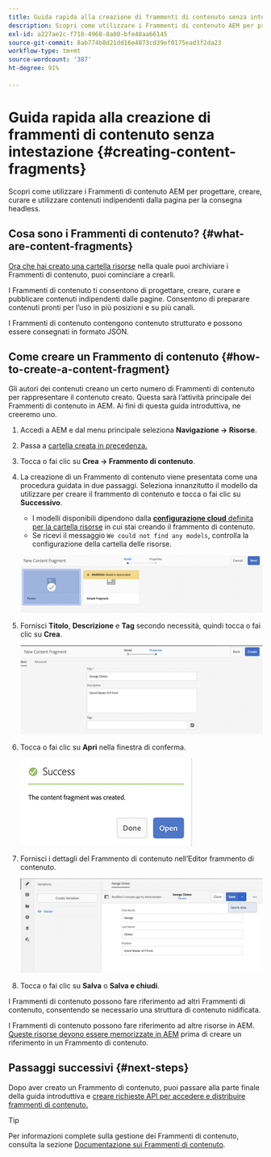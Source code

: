 ```yaml
---
title: Guida rapida alla creazione di frammenti di contenuto senza intestazione
description: Scopri come utilizzare i Frammenti di contenuto AEM per progettare, creare, curare e utilizzare contenuti indipendenti dalla pagina per la consegna headless.
exl-id: a227ae2c-f710-4968-8a00-bfe48aa66145
source-git-commit: 8ab774b8d21dd16e4873cd39ef0175ead3f2da23
workflow-type: tm+mt
source-wordcount: '387'
ht-degree: 91%

---
```


# Guida rapida alla creazione di frammenti di contenuto senza intestazione {#creating-content-fragments}

Scopri come utilizzare i Frammenti di contenuto AEM per progettare, creare, curare e utilizzare contenuti indipendenti dalla pagina per la consegna headless.

## Cosa sono i Frammenti di contenuto? {#what-are-content-fragments}

[Ora che hai creato una cartella risorse](create-assets-folder.md) nella quale puoi archiviare i Frammenti di contenuto, puoi cominciare a crearli.

I Frammenti di contenuto ti consentono di progettare, creare, curare e pubblicare contenuti indipendenti dalle pagine. Consentono di preparare contenuti pronti per l’uso in più posizioni e su più canali.

I Frammenti di contenuto contengono contenuto strutturato e possono essere consegnati in formato JSON.

## Come creare un Frammento di contenuto {#how-to-create-a-content-fragment}

Gli autori dei contenuti creano un certo numero di Frammenti di contenuto per rappresentare il contenuto creato. Questa sarà l’attività principale dei Frammenti di contenuto in AEM. Ai fini di questa guida introduttiva, ne creeremo uno.

1. Accedi a AEM e dal menu principale seleziona **Navigazione -> Risorse**.
1. Passa a [cartella creata in precedenza.](create-assets-folder.md)
1. Tocca o fai clic su **Crea -> Frammento di contenuto**.
1. La creazione di un Frammento di contenuto viene presentata come una procedura guidata in due passaggi. Seleziona innanzitutto il modello da utilizzare per creare il frammento di contenuto e tocca o fai clic su **Successivo**.
   * I modelli disponibili dipendono dalla [**configurazione cloud** definita per la cartella risorse](create-assets-folder.md) in cui stai creando il frammento di contenuto.
   * Se ricevi il messaggio `We could not find any models`, controlla la configurazione della cartella delle risorse.

   ![Seleziona modello di Frammento di contenuto](../assets/content-fragment-model-select.png)
1. Fornisci **Titolo**, **Descrizione** e **Tag** secondo necessità, quindi tocca o fai clic su **Crea**.

   ![Creare Frammento di contenuto](../assets/content-fragment-create.png)
1. Tocca o fai clic su **Apri** nella finestra di conferma.

   ![Conferma di creazione del Frammento di contenuto](../assets/content-fragment-confirmation.png)
1. Fornisci i dettagli del Frammento di contenuto nell’Editor frammento di contenuto.

   ![Editor frammento di contenuto](../assets/content-fragment-edit.png)
1. Tocca o fai clic su **Salva** o **Salva e chiudi**.

I Frammenti di contenuto possono fare riferimento ad altri Frammenti di contenuto, consentendo se necessario una struttura di contenuto nidificata.

I Frammenti di contenuto possono fare riferimento ad altre risorse in AEM. [Queste risorse devono essere memorizzate in AEM](/help/assets/manage-assets.md) prima di creare un riferimento in un Frammento di contenuto.

## Passaggi successivi {#next-steps}

Dopo aver creato un Frammento di contenuto, puoi passare alla parte finale della guida introduttiva e [creare richieste API per accedere e distribuire frammenti di contenuto.](create-api-request.md)

>[!TIP]
>
>Per informazioni complete sulla gestione dei Frammenti di contenuto, consulta la sezione [Documentazione sui Frammenti di contenuto](/help/assets/content-fragments/content-fragments.md).

